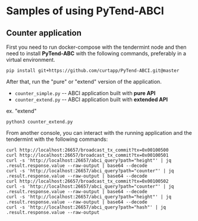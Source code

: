 # Samples of using **PyTend-ABCI**  

## Counter application
First you need to run docker-compose with the tendermint node and then need 
to install **PyTend-ABC** with the following commands, preferably in a virtual 
environment. 
```shell
pip install git+https://github.com/curtapp/PyTend-ABCI.git@master
```
After that, run the "pure" or "extend" version of the application.
 * `counter_simple.py` -- ABCI application built with **pure API**
 * `counter_extend.py` -- ABCI application built with **extended API**

ex. "extend"
```shell
python3 counter_extend.py
```
From another console, you can interact with the running application and the 
tendermint with the following commands:
```shell
curl http://localhost:26657/broadcast_tx_commit?tx=0x00100500
curl http://localhost:26657/broadcast_tx_commit?tx=0x00100501
curl -s 'http://localhost:26657/abci_query?path="height"' | jq .result.response.value --raw-output | base64 --decode
curl -s 'http://localhost:26657/abci_query?path="counter"' | jq .result.response.value --raw-output | base64 --decode
curl http://localhost:26657/broadcast_tx_commit?tx=0x00100502
curl -s 'http://localhost:26657/abci_query?path="counter"' | jq .result.response.value --raw-output | base64 --decode
curl -s 'http://localhost:26657/abci_query?path="height"' | jq .result.response.value --raw-output | base64 --decode
curl -s 'http://localhost:26657/abci_query?path="hash"' | jq .result.response.value --raw-output
```